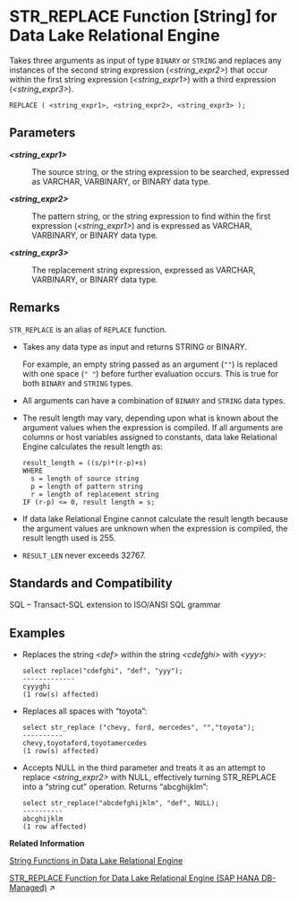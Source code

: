 <!-- loioa5857e0a84f210158b54cac40679f568 -->

# STR\_REPLACE Function \[String\] for Data Lake Relational Engine

Takes three arguments as input of type `BINARY` or `STRING` and replaces any instances of the second string expression \(*<string\_expr2\>*\) that occur within the first string expression \(*<string\_expr1\>*\) with a third expression \(*<string\_expr3\>*\).



```
REPLACE ( <string_expr1>, <string_expr2>, <string_expr3> );
```



<a name="loioa5857e0a84f210158b54cac40679f568__STR_REPLACE_parm1"/>

## Parameters


<dl>
<dt><b>

*<string\_expr1\>*

</b></dt>
<dd>

The source string, or the string expression to be searched, expressed as VARCHAR, VARBINARY, or BINARY data type.



</dd><dt><b>

*<string\_expr2\>*

</b></dt>
<dd>

The pattern string, or the string expression to find within the first expression \(*<string\_expr1\>*\) and is expressed as VARCHAR, VARBINARY, or BINARY data type.



</dd><dt><b>

*<string\_expr3\>*

</b></dt>
<dd>

The replacement string expression, expressed as VARCHAR, VARBINARY, or BINARY data type.



</dd>
</dl>



<a name="loioa5857e0a84f210158b54cac40679f568__STR_REPLACE_remarks1"/>

## Remarks

`STR_REPLACE` is an alias of `REPLACE` function.

-   Takes any data type as input and returns STRING or BINARY.

    For example, an empty string passed as an argument \(`""`\) is replaced with one space \(`" "`\) before further evaluation occurs. This is true for both `BINARY` and `STRING` types.

-   All arguments can have a combination of `BINARY` and `STRING` data types.

-   The result length may vary, depending upon what is known about the argument values when the expression is compiled. If all arguments are columns or host variables assigned to constants, data lake Relational Engine calculates the result length as:

    ```
    result_length = ((s/p)*(r-p)+s)
    WHERE
      s = length of source string
      p = length of pattern string
      r = length of replacement string
    IF (r-p) <= 0, result length = s;
    ```

-   If data lake Relational Engine cannot calculate the result length because the argument values are unknown when the expression is compiled, the result length used is 255.

-   `RESULT_LEN` never exceeds 32767.




<a name="loioa5857e0a84f210158b54cac40679f568__STR_REPLACE_standards1"/>

## Standards and Compatibility

SQL – Transact-SQL extension to ISO/ANSI SQL grammar



<a name="loioa5857e0a84f210158b54cac40679f568__STR_REPLACE_example1"/>

## Examples

-   Replaces the string *<def\>* within the string *<cdefghi\>* with *<yyy\>*:

    ```
    select replace("cdefghi", "def", "yyy");
    -------------
    cyyyghi
    (1 row(s) affected)
    ```

-   Replaces all spaces with “toyota”:

    ```
    select str_replace ("chevy, ford, mercedes", "","toyota");
    ----------
    chevy,toyotaford,toyotamercedes
    (1 row(s) affected)
    ```

-   Accepts NULL in the third parameter and treats it as an attempt to replace *<string\_expr2\>* with NULL, effectively turning STR\_REPLACE into a “string cut” operation. Returns “abcghijklm”:

    ```
    select str_replace("abcdefghijklm", "def", NULL);
    ----------
    abcghijklm
    (1 row affected)
    ```


**Related Information**  


[String Functions in Data Lake Relational Engine](string-functions-in-data-lake-relational-engine-a52d1d9.md "String functions perform conversion, extraction, or manipulation operations on strings, or return information about strings.")

[STR_REPLACE Function for Data Lake Relational Engine (SAP HANA DB-Managed)](https://help.sap.com/viewer/a898e08b84f21015969fa437e89860c8/2024_3_QRC/en-US/d0e04740ba8f44cfb34a48fe3c6e06ae.html "Takes three arguments as input of type BINARY or STRING and replaces any instances of the second string expression (string_expr2) that occur within the first string expression (string_expr1) with a third expression (string_expr3).") :arrow_upper_right:

